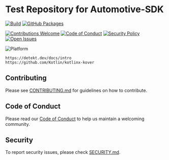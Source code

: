 # Test Repository for Automotive-SDK

[![Build](https://github.com/lorenzopaolo-cocchinone/automotive-sdk/actions/workflows/publish-with-tests.yaml/badge.svg?branch=main)](https://github.com/lorenzopaolo-cocchinone/automotive-sdk/actions/workflows/publish-with-tests.yaml?branch=main)
[![GitHub Packages](https://img.shields.io/badge/Maven-GitHub%20Packages-blueviolet?logo=github)](https://github.com/lorenzopaolo-cocchinone/automotive-sdk/packages)

[![Contributions Welcome](https://img.shields.io/badge/contributions-welcome-brightgreen.svg)](./CONTRIBUTING.md)
[![Code of Conduct](https://img.shields.io/badge/Code%20of%20Conduct-Enabled-blueviolet)](./CODE_OF_CONDUCT.md)
[![Security Policy](https://img.shields.io/badge/security-policy-blue.svg)](./SECURITY.md)
[![Open Issues](https://img.shields.io/github/issues/lorenzopaolo-cocchinone/automotive-sdk)](https://github.com/lorenzopaolo-cocchinone/automotive-sdk/issues)

![Platform](https://img.shields.io/badge/platform-android%20automotive-brightgreen)


```
https://detekt.dev/docs/intro
https://github.com/Kotlin/kotlinx-kover
```

## Contributing

Please see [CONTRIBUTING.md](./CONTRIBUTING.md) for guidelines on how to contribute.

## Code of Conduct

Please read our [Code of Conduct](./CODE_OF_CONDUCT.md) to help us maintain a welcoming community.

## Security

To report security issues, please check [SECURITY.md](./SECURITY.md).

